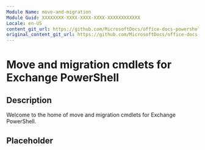 ```yaml
---
Module Name: move-and-migration
Module Guid: XXXXXXXX-XXXX-XXXX-XXXX-XXXXXXXXXXXX
Locale: en-US
content_git_url: https://github.com/MicrosoftDocs/office-docs-powershell/blob/live/exchange/exchange-ps/exchange/move-and-migration/move-and-migration.md
original_content_git_url: https://github.com/MicrosoftDocs/office-docs-powershell/blob/live/exchange/exchange-ps/exchange/move-and-migration/move-and-migration.md
---
```


# Move and migration cmdlets for Exchange PowerShell

## Description

Welcome to the home of move and migration cmdlets for Exchange PowerShell.

## Placeholder